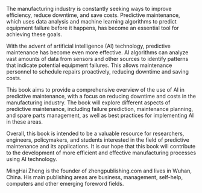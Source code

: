 

The manufacturing industry is constantly seeking ways to improve efficiency, reduce downtime, and save costs. Predictive maintenance, which uses data analysis and machine learning algorithms to predict equipment failure before it happens, has become an essential tool for achieving these goals.

With the advent of artificial intelligence (AI) technology, predictive maintenance has become even more effective. AI algorithms can analyze vast amounts of data from sensors and other sources to identify patterns that indicate potential equipment failures. This allows maintenance personnel to schedule repairs proactively, reducing downtime and saving costs.

This book aims to provide a comprehensive overview of the use of AI in predictive maintenance, with a focus on reducing downtime and costs in the manufacturing industry. The book will explore different aspects of predictive maintenance, including failure prediction, maintenance planning, and spare parts management, as well as best practices for implementing AI in these areas.

Overall, this book is intended to be a valuable resource for researchers, engineers, policymakers, and students interested in the field of predictive maintenance and its applications. It is our hope that this book will contribute to the development of more efficient and effective manufacturing processes using AI technology.

MingHai Zheng is the founder of zhengpublishing.com and lives in Wuhan, China. His main publishing areas are business, management, self-help, computers and other emerging foreword fields.
